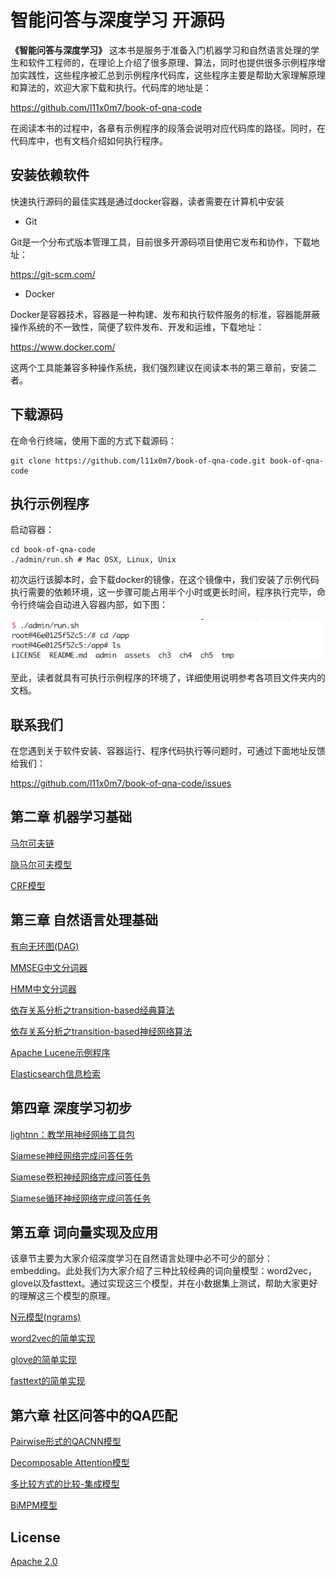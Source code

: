 # 智能问答与深度学习 开源码

**《智能问答与深度学习》** 这本书是服务于准备入门机器学习和自然语言处理的学生和软件工程师的，在理论上介绍了很多原理、算法，同时也提供很多示例程序增加实践性，这些程序被汇总到示例程序代码库，这些程序主要是帮助大家理解原理和算法的，欢迎大家下载和执行。代码库的地址是：

https://github.com/l11x0m7/book-of-qna-code

在阅读本书的过程中，各章有示例程序的段落会说明对应代码库的路径。同时，在代码库中，也有文档介绍如何执行程序。

## 安装依赖软件

快速执行源码的最佳实践是通过docker容器，读者需要在计算机中安装

* Git

Git是一个分布式版本管理工具，目前很多开源码项目使用它发布和协作，下载地址：

https://git-scm.com/

* Docker

Docker是容器技术，容器是一种构建、发布和执行软件服务的标准，容器能屏蔽操作系统的不一致性，简便了软件发布、开发和运维，下载地址：

https://www.docker.com/

这两个工具能兼容多种操作系统，我们强烈建议在阅读本书的第三章前，安装二者。

## 下载源码

在命令行终端，使用下面的方式下载源码：

```
git clone https://github.com/l11x0m7/book-of-qna-code.git book-of-qna-code
```

## 执行示例程序

启动容器：

```
cd book-of-qna-code
./admin/run.sh # Mac OSX, Linux, Unix
```

初次运行该脚本时，会下载docker的镜像，在这个镜像中，我们安装了示例代码执行需要的依赖环境，这一步骤可能占用半个小时或更长时间，程序执行完毕，命令行终端会自动进入容器内部，如下图：

<img src="./assets/ch1-1.png" width="500">

至此，读者就具有可执行示例程序的环境了，详细使用说明参考各项目文件夹内的文档。

## 联系我们

在您遇到关于软件安装、容器运行、程序代码执行等问题时，可通过下面地址反馈给我们：

https://github.com/l11x0m7/book-of-qna-code/issues


## 第二章 机器学习基础

[马尔可夫链](ch2/markov)

[隐马尔可夫模型](ch2/hmm)

[CRF模型](ch2/crf)

## 第三章 自然语言处理基础

[有向无环图(DAG)](ch3/DAG)

[MMSEG中文分词器](ch3/mmseg)

[HMM中文分词器](ch3/hmmseg)

[依存关系分析之transition-based经典算法](ch3/dependency-parser-nivre)

[依存关系分析之transition-based神经网络算法](ch3/dependency-parser-neural)

[Apache Lucene示例程序](ch3/lucene-sample)

[Elasticsearch信息检索](ch3/search-engine)

## 第四章 深度学习初步

[lightnn：教学用神经网络工具包](ch4/lightnn/)

[Siamese神经网络完成问答任务](ch4/siamese_nn/)

[Siamese卷积神经网络完成问答任务](ch4/siamese_cnn/)

[Siamese循环神经网络完成问答任务](ch4/siamese_rnn/)

## 第五章 词向量实现及应用

该章节主要为大家介绍深度学习在自然语言处理中必不可少的部分：embedding。此处我们为大家介绍了三种比较经典的词向量模型：word2vec，glove以及fasttext。通过实现这三个模型，并在小数据集上测试，帮助大家更好的理解这三个模型的原理。

[N元模型(ngrams)](ch5/ngrams)

[word2vec的简单实现](ch5/word2vec)

[glove的简单实现](ch5/glove)

[fasttext的简单实现](ch5/fasttext)

## 第六章 社区问答中的QA匹配

[Pairwise形式的QACNN模型](ch6/qacnn/)

[Decomposable Attention模型](ch6/decomposable_att_model/)

[多比较方式的比较-集成模型](ch6/seq_match_seq/)

[BiMPM模型](ch6/bimpm/)

## License
[Apache 2.0](./LICENSE)

